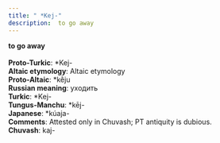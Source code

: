 ```yaml
---
title: " *Kej-"
description:  to go away
---
```

<strong> to go away</strong><br><br>
<strong>Proto-Turkic</strong>:  *Kej-<br>
<strong>Altaic etymology</strong>:  Altaic etymology<br>
<strong> Proto-Altaic</strong>:  *kḕju<br>
<strong>Russian meaning</strong>:  уходить<br>
<strong>Turkic</strong>:  *Kej-<br>
<strong>Tungus-Manchu</strong>:  *kēj-<br>
<strong>Japanese</strong>:  *kúaja-<br>
<strong>Comments</strong>:  Attested only in Chuvash; PT antiquity is dubious.<br>
<strong>Chuvash</strong>:  kaj-<br>


